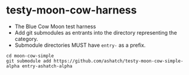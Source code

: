 # testy-moon-cow-harness

* The Blue Cow Moon test harness
* Add git submodules as entrants into the directory representing the category.
* Submodule directories MUST have `entry-` as a prefix.

```
cd moon-cow-simple
git submodule add https://github.com/ashatch/testy-moon-cow-simple-alpha entry-ashatch-alpha
```